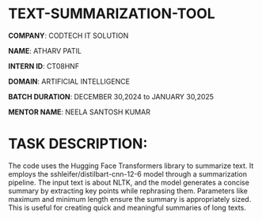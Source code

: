# TEXT-SUMMARIZATION-TOOL

**COMPANY**: CODTECH IT SOLUTION

**NAME**: ATHARV PATIL

**INTERN ID**: CT08HNF

**DOMAIN**: ARTIFICIAL INTELLIGENCE

**BATCH DURATION**: DECEMBER 30,2024 to JANUARY 30,2025

**MENTOR NAME**: NEELA SANTOSH KUMAR

# TASK DESCRIPTION:
The code uses the Hugging Face Transformers library to summarize text. It employs the sshleifer/distilbart-cnn-12-6 model through a summarization pipeline. The input text is about NLTK, and the model generates a concise summary by extracting key points while rephrasing them. Parameters like maximum and minimum length ensure the summary is appropriately sized. This is useful for creating quick and meaningful summaries of long texts.
